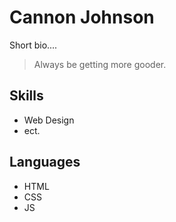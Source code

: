 # Cannon Johnson

Short bio....

> Always be getting more gooder.

## Skills
* Web Design
* ect.

## Languages
* HTML
* CSS
* JS
